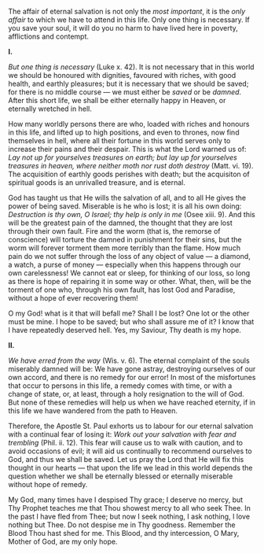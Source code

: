 
The affair of eternal salvation is not only the *most important*, it is the *only affair* to which we have to attend in this life. Only one thing is necessary. If you save your soul, it will do you no harm to have lived here in poverty, afflictions and contempt.

**I\.**

*But one thing is necessary* (Luke x. 42). It is not necessary that in this world we should be honoured with dignities, favoured with riches, with good health, and earthly pleasures; but it is necessary that we should be saved; for there is no middle course — we must either be *saved* or be *damned*. After this short life, we shall be either eternally happy in Heaven, or eternally wretched in hell.

How many worldly persons there are who, loaded with riches and honours in this life, and lifted up to high positions, and even to thrones, now find themselves in hell, where all their fortune in this world serves only to increase their pains and their despair. This is what the Lord warned us of: *Lay not up for yourselves treasures on earth; but lay up for yourselves treasures in heaven, where neither moth nor rust doth destroy* (Matt. vi. 19). The acquisition of earthly goods perishes with death; but the acquisiton of spiritual goods is an unrivalled treasure, and is eternal.

God has taught us that He wills the salvation of all, and to all He gives the power of being saved. Miserable is he who is lost; it is all his own doing: *Destruction is thy own, O Israel; thy help is only in me* (Osee xiii. 9). And this will be the greatest pain of the damned, the thought that they are lost through their own fault. Fire and the worm (that is, the remorse of conscience) will torture the damned in punishment for their sins, but the worm will forever torment them more terribly than the flame. How much pain do we not suffer through the loss of any object of value — a diamond, a watch, a purse of money — especially when this happens through our own carelessness! We cannot eat or sleep, for thinking of our loss, so long as there is hope of repairing it in some way or other. What, then, will be the torment of one who, through his own fault, has lost God and Paradise, without a hope of ever recovering them!

O my God! what is it that will befall me? Shall I be lost? One lot or the other must be mine. I hope to be saved; but who shall assure me of it? I know that I have repeatedly deserved hell. Yes, my Saviour, Thy death is my hope.

**II\.**

*We have erred from the way* (Wis. v. 6). The eternal complaint of the souls miserably damned will be: We have gone astray, destroying ourselves of our own accord, and there is no remedy for our error! In most of the misfortunes that occur to persons in this life, a remedy comes with time, or with a change of state, or, at least, through a holy resignation to the will of God. But none of these remedies will help us when we have reached eternity, if in this life we have wandered from the path to Heaven.

Therefore, the Apostle St. Paul exhorts us to labour for our eternal salvation with a continual fear of losing it: *Work out your salvation with fear and trembling* (Phil. ii. 12). This fear will cause us to walk with caution, and to avoid occasions of evil; it will aid us continually to recommend ourselves to God, and thus we shall be saved. Let us pray the Lord that He will fix this thought in our hearts — that upon the life we lead in this world depends the question whether we shall be eternally blessed or eternally miserable without hope of remedy.

My God, many times have I despised Thy grace; I deserve no mercy, but Thy Prophet teaches me that Thou showest mercy to all who seek Thee. In the past I have fled from Thee; but now I seek nothing, I ask nothing, I love nothing but Thee. Do not despise me in Thy goodness. Remember the Blood Thou hast shed for me. This Blood, and thy intercession, O Mary, Mother of God, are my only hope.

